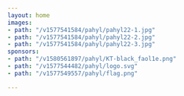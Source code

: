 ```yaml
---
layout: home
images:
- path: "/v1577541584/pahyl/pahyl22-1.jpg"
- path: "/v1577541584/pahyl/pahyl22-2.jpg"
- path: "/v1577541584/pahyl/pahyl22-3.jpg"
sponsors:
- path: "/v1580561897/pahyl/KT-black_faol1e.png"
- path: "/v1577544482/pahyl/logo.svg"
- path: "/v1577549557/pahyl/flag.png"

---
```

